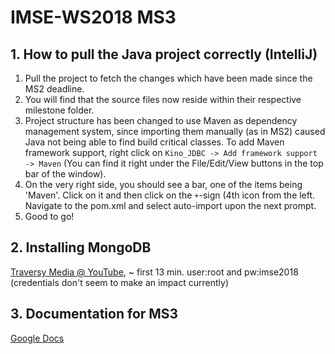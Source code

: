 # IMSE-WS2018 MS3
## 1. How to pull the Java project correctly (IntelliJ)
1. Pull the project to fetch the changes which have been made since the MS2 deadline.
2. You will find that the source files now reside within their respective milestone folder.
3. Project structure has been changed to use Maven as dependency management system, since importing them manually (as in MS2) caused Java not being able to find build critical classes. To add Maven framework support, right click on `Kino_JDBC -> Add framework support -> Maven` (You can find it right under the File/Edit/View buttons in the top bar of the window).
5. On the very right side, you should see a bar, one of the items being 'Maven'. Click on it and then click on the `+`-sign (4th icon from the left. Navigate to the pom.xml and select auto-import upon the next prompt.
4. Good to go!

## 2. Installing MongoDB
[Traversy Media @ YouTube](https://www.youtube.com/watch?v=pWbMrx5rVBE), ~ first 13 min. user:root and pw:imse2018 (credentials don't seem to make an impact currently)

## 3. Documentation for MS3
[Google Docs](https://docs.google.com/document/d/1JCOZX0dZhAGQLyJ-2gw6WzFZUrPco5MWx4ZgjtWSHKM/edit?usp=sharing
)
